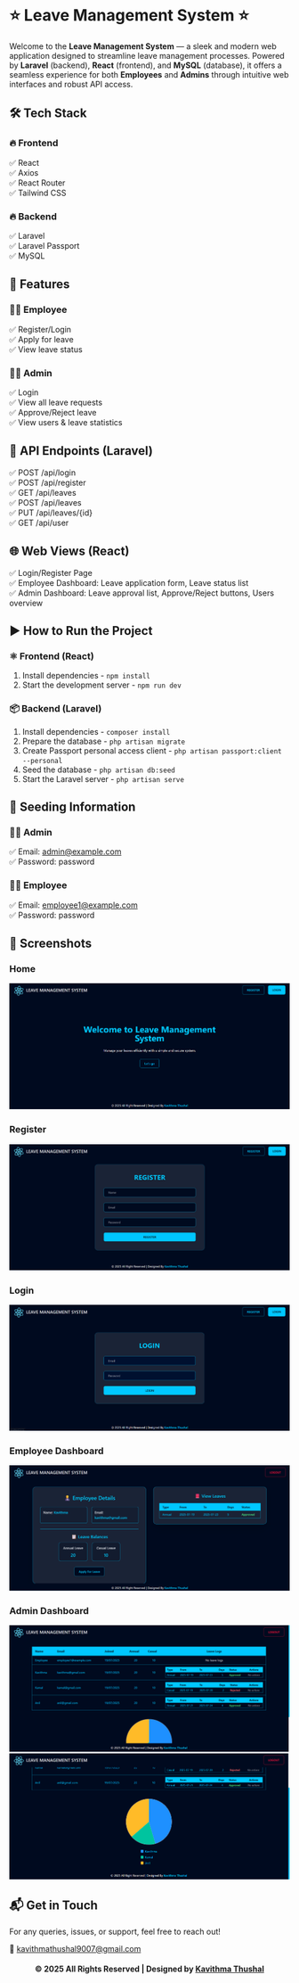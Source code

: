 # ⭐ Leave Management System ⭐

Welcome to the **Leave Management System** — a sleek and modern web application designed to streamline leave management
processes. Powered by **Laravel** (backend), **React** (frontend), and **MySQL** (database), it offers a seamless
experience for both **Employees** and **Admins** through intuitive web interfaces and robust API access.

## 🛠️ Tech Stack

### 🔥 Frontend

✅ React<br/>
✅ Axios<br/>
✅ React Router<br/>
✅ Tailwind CSS<br/>

### 🔥 Backend

✅ Laravel<br/>
✅ Laravel Passport<br/>
✅ MySQL<br/>

## 🚀 Features

### 👨‍💼 Employee
✅ Register/Login<br/>
✅ Apply for leave<br/>
✅ View leave status<br/>

### 👨‍💻 Admin
✅ Login<br/>
✅ View all leave requests<br/>
✅ Approve/Reject leave<br/>
✅ View users & leave statistics<br/>

## 🔗 API Endpoints (Laravel)

✅ POST /api/login<br/>
✅ POST /api/register<br/>
✅ GET /api/leaves<br/>
✅ POST /api/leaves<br/>
✅ PUT /api/leaves/{id}<br/>
✅ GET /api/user<br/>

## 🌐 Web Views (React)

✅ Login/Register Page<br/>
✅ Employee Dashboard: Leave application form, Leave status list<br/>
✅ Admin Dashboard: Leave approval list, Approve/Reject buttons, Users overview<br/>

## ▶️ How to Run the Project

### ⚛️ Frontend (React)
1. Install dependencies - `npm install`
2. Start the development server - `npm run dev`

### 📦 Backend (Laravel)
1. Install dependencies - `composer install`
2. Prepare the database - `php artisan migrate`
3. Create Passport personal access client - `php artisan passport:client --personal`
4. Seed the database - `php artisan db:seed`
5. Start the Laravel server - `php artisan serve`

## 🔄 Seeding Information

### 👨‍💼 Admin
✅ Email: admin@example.com<br/>
✅ Password: password<br/>

### 👨‍💻 Employee
✅ Email: employee1@example.com<br/>
✅ Password: password<br/>

## 📸 Screenshots

### Home

<img src="ss/Home.png">

### Register

<img src="ss/Register.png">

### Login

<img src="ss/Login.png">

### Employee Dashboard

<img src="ss/Employee-Dashboard.png">

### Admin Dashboard

<img src="ss/Admin-Dashboard.png">
<img src="ss/Admin-Dashboard-2.png">

## 📬 Get in Touch

For any queries, issues, or support, feel free to reach out!

📧 [kavithmathushal9007@gmail.com](mailto:kavithmathushal9007@gmail.com)

<div align="center">

#### © 2025 All Rights Reserved | Designed by [Kavithma Thushal](https://github.com/Kavithma-Thushal)

</div>